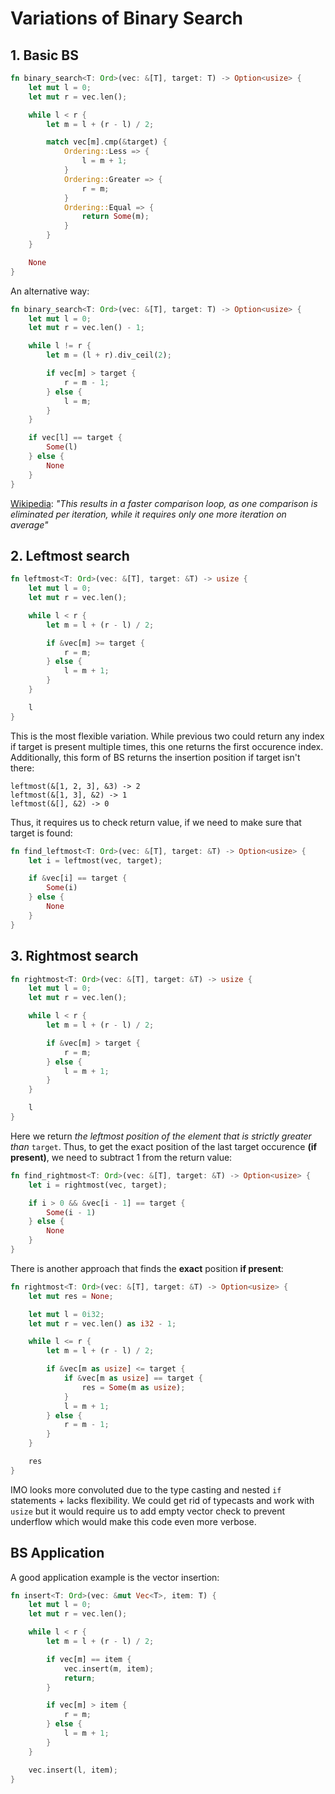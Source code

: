 # Variations of Binary Search

## 1. Basic BS

```rust
fn binary_search<T: Ord>(vec: &[T], target: T) -> Option<usize> {
    let mut l = 0;
    let mut r = vec.len();

    while l < r {
        let m = l + (r - l) / 2;

        match vec[m].cmp(&target) {
            Ordering::Less => {
                l = m + 1;
            }
            Ordering::Greater => {
                r = m;
            }
            Ordering::Equal => {
                return Some(m);
            }
        }
    }

    None
}
```

An alternative way:

```rust
fn binary_search<T: Ord>(vec: &[T], target: T) -> Option<usize> {
    let mut l = 0;
    let mut r = vec.len() - 1;

    while l != r {
        let m = (l + r).div_ceil(2);

        if vec[m] > target {
            r = m - 1;
        } else {
            l = m;
        }
    }

    if vec[l] == target {
        Some(l)
    } else {
        None
    }
}
```

[Wikipedia](https://en.wikipedia.org/wiki/Binary_search#Alternative_procedure): _"This results in a faster
comparison loop, as one comparison is eliminated per iteration, while it requires only one more iteration on average"_

## 2. Leftmost search

```rust
fn leftmost<T: Ord>(vec: &[T], target: &T) -> usize {
    let mut l = 0;
    let mut r = vec.len();

    while l < r {
        let m = l + (r - l) / 2;

        if &vec[m] >= target {
            r = m;
        } else {
            l = m + 1;
        }
    }

    l
}
```

This is the most flexible variation. While previous two could return any index if target is present multiple times,
this one
returns the first occurence index. Additionally, this form of BS returns the insertion position if target isn't there:

```
leftmost(&[1, 2, 3], &3) -> 2
leftmost(&[1, 3], &2) -> 1
leftmost(&[], &2) -> 0
```

Thus, it requires us to check return value, if we need to make sure that target is found:

```rust
fn find_leftmost<T: Ord>(vec: &[T], target: &T) -> Option<usize> {
    let i = leftmost(vec, target);

    if &vec[i] == target {
        Some(i)
    } else {
        None
    }
}
```

## 3. Rightmost search

```rust
fn rightmost<T: Ord>(vec: &[T], target: &T) -> usize {
    let mut l = 0;
    let mut r = vec.len();

    while l < r {
        let m = l + (r - l) / 2;

        if &vec[m] > target {
            r = m;
        } else {
            l = m + 1;
        }
    }

    l
}
```

Here we return _the leftmost position of the element that is
strictly greater than_ `target`. Thus, to get the exact position of the last target occurence **(if present)**, we need
to subtract 1 from the return value:

```rust
fn find_rightmost<T: Ord>(vec: &[T], target: &T) -> Option<usize> {
    let i = rightmost(vec, target);

    if i > 0 && &vec[i - 1] == target {
        Some(i - 1)
    } else {
        None
    }
}
```

There is another approach that finds the **exact** position **if present**:

```rust
fn rightmost<T: Ord>(vec: &[T], target: &T) -> Option<usize> {
    let mut res = None;

    let mut l = 0i32;
    let mut r = vec.len() as i32 - 1;

    while l <= r {
        let m = l + (r - l) / 2;

        if &vec[m as usize] <= target {
            if &vec[m as usize] == target {
                res = Some(m as usize);
            }
            l = m + 1;
        } else {
            r = m - 1;
        }
    }

    res
}
```

IMO looks more convoluted due to the type casting and nested `if` statements + lacks flexibility. We could get rid of
typecasts and work
with `usize` but it would require us to add empty vector check to prevent underflow which would make this code even more
verbose.

## BS Application

A good application example is the vector insertion:

```rust
fn insert<T: Ord>(vec: &mut Vec<T>, item: T) {
    let mut l = 0;
    let mut r = vec.len();

    while l < r {
        let m = l + (r - l) / 2;

        if vec[m] == item {
            vec.insert(m, item);
            return;
        }

        if vec[m] > item {
            r = m;
        } else {
            l = m + 1;
        }
    }

    vec.insert(l, item);
}
```
